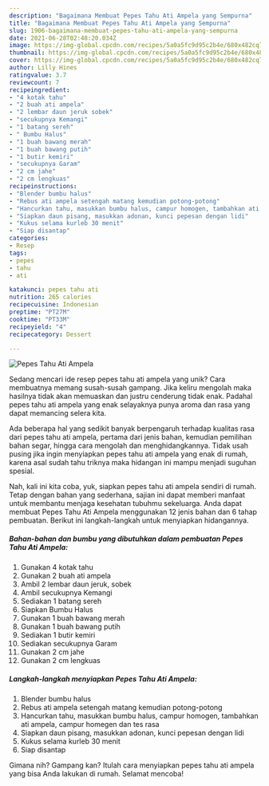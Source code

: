 ```yaml
---
description: "Bagaimana Membuat Pepes Tahu Ati Ampela yang Sempurna"
title: "Bagaimana Membuat Pepes Tahu Ati Ampela yang Sempurna"
slug: 1906-bagaimana-membuat-pepes-tahu-ati-ampela-yang-sempurna
date: 2021-06-28T02:48:20.034Z
image: https://img-global.cpcdn.com/recipes/5a0a5fc9d95c2b4e/680x482cq70/pepes-tahu-ati-ampela-foto-resep-utama.jpg
thumbnail: https://img-global.cpcdn.com/recipes/5a0a5fc9d95c2b4e/680x482cq70/pepes-tahu-ati-ampela-foto-resep-utama.jpg
cover: https://img-global.cpcdn.com/recipes/5a0a5fc9d95c2b4e/680x482cq70/pepes-tahu-ati-ampela-foto-resep-utama.jpg
author: Lilly Hines
ratingvalue: 3.7
reviewcount: 7
recipeingredient:
- "4 kotak tahu"
- "2 buah ati ampela"
- "2 lembar daun jeruk sobek"
- "secukupnya Kemangi"
- "1 batang sereh"
- " Bumbu Halus"
- "1 buah bawang merah"
- "1 buah bawang putih"
- "1 butir kemiri"
- "secukupnya Garam"
- "2 cm jahe"
- "2 cm lengkuas"
recipeinstructions:
- "Blender bumbu halus"
- "Rebus ati ampela setengah matang kemudian potong-potong"
- "Hancurkan tahu, masukkan bumbu halus, campur homogen, tambahkan ati ampela, campur homegen dan tes rasa"
- "Siapkan daun pisang, masukkan adonan, kunci pepesan dengan lidi"
- "Kukus selama kurleb 30 menit"
- "Siap disantap"
categories:
- Resep
tags:
- pepes
- tahu
- ati

katakunci: pepes tahu ati 
nutrition: 265 calories
recipecuisine: Indonesian
preptime: "PT27M"
cooktime: "PT33M"
recipeyield: "4"
recipecategory: Dessert

---
```



![Pepes Tahu Ati Ampela](https://img-global.cpcdn.com/recipes/5a0a5fc9d95c2b4e/680x482cq70/pepes-tahu-ati-ampela-foto-resep-utama.jpg)

Sedang mencari ide resep pepes tahu ati ampela yang unik? Cara membuatnya memang susah-susah gampang. Jika keliru mengolah maka hasilnya tidak akan memuaskan dan justru cenderung tidak enak. Padahal pepes tahu ati ampela yang enak selayaknya punya aroma dan rasa yang dapat memancing selera kita.

Ada beberapa hal yang sedikit banyak berpengaruh terhadap kualitas rasa dari pepes tahu ati ampela, pertama dari jenis bahan, kemudian pemilihan bahan segar, hingga cara mengolah dan menghidangkannya. Tidak usah pusing jika ingin menyiapkan pepes tahu ati ampela yang enak di rumah, karena asal sudah tahu triknya maka hidangan ini mampu menjadi suguhan spesial.




Nah, kali ini kita coba, yuk, siapkan pepes tahu ati ampela sendiri di rumah. Tetap dengan bahan yang sederhana, sajian ini dapat memberi manfaat untuk membantu menjaga kesehatan tubuhmu sekeluarga. Anda dapat membuat Pepes Tahu Ati Ampela menggunakan 12 jenis bahan dan 6 tahap pembuatan. Berikut ini langkah-langkah untuk menyiapkan hidangannya.

<!--inarticleads1-->

##### Bahan-bahan dan bumbu yang dibutuhkan dalam pembuatan Pepes Tahu Ati Ampela:

1. Gunakan 4 kotak tahu
1. Gunakan 2 buah ati ampela
1. Ambil 2 lembar daun jeruk, sobek
1. Ambil secukupnya Kemangi
1. Sediakan 1 batang sereh
1. Siapkan  Bumbu Halus
1. Gunakan 1 buah bawang merah
1. Gunakan 1 buah bawang putih
1. Sediakan 1 butir kemiri
1. Sediakan secukupnya Garam
1. Gunakan 2 cm jahe
1. Gunakan 2 cm lengkuas




<!--inarticleads2-->

##### Langkah-langkah menyiapkan Pepes Tahu Ati Ampela:

1. Blender bumbu halus
1. Rebus ati ampela setengah matang kemudian potong-potong
1. Hancurkan tahu, masukkan bumbu halus, campur homogen, tambahkan ati ampela, campur homegen dan tes rasa
1. Siapkan daun pisang, masukkan adonan, kunci pepesan dengan lidi
1. Kukus selama kurleb 30 menit
1. Siap disantap




Gimana nih? Gampang kan? Itulah cara menyiapkan pepes tahu ati ampela yang bisa Anda lakukan di rumah. Selamat mencoba!
